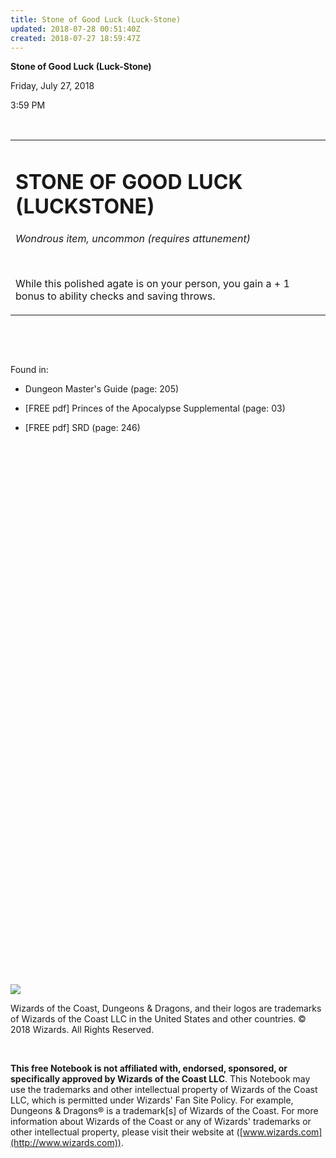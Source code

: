 ```yaml
---
title: Stone of Good Luck (Luck-Stone)
updated: 2018-07-28 00:51:40Z
created: 2018-07-27 18:59:47Z
---
```


**Stone of Good Luck (Luck-Stone)**

Friday, July 27, 2018

3:59 PM

 

<table><tbody><tr class="odd"><td><h1 id="stone-of-good-luck-luckstone"><strong>STONE OF GOOD LUCK (LUCKSTONE)</strong></h1><p><em>Wondrous item, uncommon (requires attunement)</em></p><p> </p><p>While this polished agate is on your person, you gain a + 1 bonus to ability checks and saving throws.</p></td></tr></tbody></table>

 

 

Found in:

-   Dungeon Master's Guide (page: 205)

-   \[FREE pdf\] Princes of the Apocalypse Supplemental (page: 03)

-   \[FREE pdf\] SRD (page: 246)

 

 

 

 

 

 

 

 

 

 

 

 

 

 

 

 

 

 

 

 

 

 

 

 

 

 

 

 

![](tmp\media\image1.png)

Wizards of the Coast, Dungeons & Dragons, and their logos are trademarks of Wizards of the Coast LLC in the United States and other countries. © 2018 Wizards. All Rights Reserved.

 

**This free Notebook is not affiliated with, endorsed, sponsored, or specifically approved by Wizards of the Coast LLC**. This Notebook may use the trademarks and other intellectual property of Wizards of the Coast LLC, which is permitted under Wizards' Fan Site Policy. For example, Dungeons & Dragons® is a trademark\[s\] of Wizards of the Coast. For more information about Wizards of the Coast or any of Wizards' trademarks or other intellectual property, please visit their website at ([www.wizards.com](http://www.wizards.com)).
